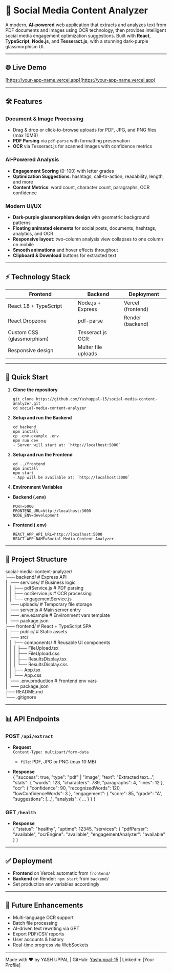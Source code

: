 # 🚀 Social Media Content Analyzer

A modern, **AI-powered** web application that extracts and analyzes text from PDF documents and images using OCR technology, then provides intelligent social media engagement optimization suggestions. Built with **React**, **TypeScript**, **Node.js**, and **Tesseract.js**, with a stunning dark-purple glassmorphism UI.

---

## 🌐 Live Demo

[https://your-app-name.vercel.app](https://your-app-name.vercel.app)

---

## 🛠️ Features

### Document & Image Processing
- Drag & drop or click-to-browse uploads for PDF, JPG, and PNG files (max 10MB)  
- **PDF Parsing** via `pdf-parse` with formatting preservation  
- **OCR** via Tesseract.js for scanned images with confidence metrics  

### AI-Powered Analysis
- **Engagement Scoring** (0–100) with letter grades  
- **Optimization Suggestions**: hashtags, call-to-action, readability, length, and more  
- **Content Metrics**: word count, character count, paragraphs, OCR confidence  

### Modern UI/UX
- **Dark-purple glassmorphism design** with geometric background patterns  
- **Floating animated elements** for social posts, documents, hashtags, analytics, and OCR  
- **Responsive layout**: two-column analysis view collapses to one column on mobile  
- **Smooth animations** and hover effects throughout  
- **Clipboard & Download** buttons for extracted text  

---

## ⚡️ Technology Stack

| Frontend            | Backend                  | Deployment      |
|---------------------|--------------------------|-----------------|
| React 18 + TypeScript | Node.js + Express       | Vercel (frontend) |
| React Dropzone      | pdf-parse                | Render (backend) |
| Custom CSS (glassmorphism) | Tesseract.js OCR       |                 |
| Responsive design   | Multer file uploads      |                 |

---

## 🚀 Quick Start

1. **Clone the repository**  
   ```
   git clone https://github.com/Yashuppal-15/social-media-content-analyzer.git
   cd social-media-content-analyzer
   ```

2. **Setup and run the Backend**  
   ```
   cd backend
   npm install
   cp .env.example .env
   npm run dev
   - Server will start at: `http://localhost:5000`
   ```

3. **Setup and run the Frontend**  
   ```
   cd ../frontend
   npm install
   npm start
   - App will be available at: `http://localhost:3000`
   ```

4. **Environment Variables**  
- **Backend (.env)**  
  ```
  PORT=5000
  FRONTEND_URL=http://localhost:3000
  NODE_ENV=development
  ```
- **Frontend (.env)**  
  ```
  REACT_APP_API_URL=http://localhost:5000
  REACT_APP_NAME=Social Media Content Analyzer
  ```
---

## 📁 Project Structure

social-media-content-analyzer/  
├── backend/                  # Express API  
│   ├── services/             # Business logic  
│   │   ├── pdfService.js     # PDF parsing  
│   │   ├── ocrService.js     # OCR processing  
│   │   └── engagementService.js  
│   ├── uploads/              # Temporary file storage  
│   ├── server.js             # Main server entry  
│   ├── .env.example          # Environment vars template  
│   └── package.json  
├── frontend/                 # React + TypeScript SPA  
│   ├── public/               # Static assets  
│   ├── src/  
│   │   ├── components/       # Reusable UI components  
│   │   │   ├── FileUpload.tsx  
│   │   │   ├── FileUpload.css  
│   │   │   ├── ResultsDisplay.tsx  
│   │   │   └── ResultsDisplay.css  
│   │   ├── App.tsx  
│   │   └── App.css  
│   ├── .env.production       # Frontend env vars  
│   └── package.json  
├── README.md  
└── .gitignore  

---

## 📊 API Endpoints

### POST `/api/extract`

- **Request**  
  `Content-Type: multipart/form-data`  
  - `file`: PDF, JPG or PNG (max 10 MB)

- **Response**  
{ 
  "success": true, 
  "type": "pdf" | "image", 
  "text": "Extracted text…", 
  "stats": { "words": 123, "characters": 789, "paragraphs": 4, "lines": 12 }, 
  "ocr": { "confidence": 90, "recognizedWords": 120, "lowConfidenceWords": 3 }, 
  "engagement": { "score": 85, "grade": "A", "suggestions": [...], "analysis": { ... } } 
}


### GET `/health`

- **Response**  
{ 
  "status": "healthy", 
  "uptime": 12345, 
  "services": { 
    "pdfParser": "available", 
    "ocrEngine": "available", 
    "engagementAnalyzer": "available" 
  } 
}

---

## ✅ Deployment

- **Frontend** on Vercel: automatic from `frontend/`  
- **Backend** on Render: `npm start` from `backend/`  
- Set production env variables accordingly  

---

## 🔮 Future Enhancements

- Multi-language OCR support  
- Batch file processing  
- AI-driven text rewriting via GPT  
- Export PDF/CSV reports  
- User accounts & history  
- Real-time progress via WebSockets  

---

Made with ❤️ by YASH UPPAL | GitHub: [Yashuppal-15](https://github.com/Yashuppal-15) | LinkedIn: [Your Profile]  

